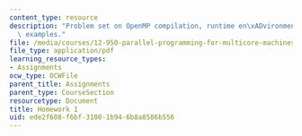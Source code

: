 ```yaml
---
content_type: resource
description: "Problem set on OpenMP compilation, runtime en\xADvironment, and code\
  \ examples."
file: /media/courses/12-950-parallel-programming-for-multicore-machines-using-openmp-and-mpi-january-iap-2010/ede2f608f6bf31001b946b8a8586b556_MIT12_950IAP10_hw1.pdf
file_type: application/pdf
learning_resource_types:
- Assignments
ocw_type: OCWFile
parent_title: Assignments
parent_type: CourseSection
resourcetype: Document
title: Homework 1
uid: ede2f608-f6bf-3100-1b94-6b8a8586b556
---
```

